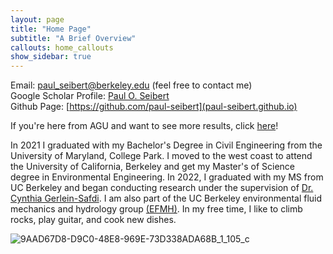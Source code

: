 ```yaml
---
layout: page
title: "Home Page"
subtitle: "A Brief Overview"
callouts: home_callouts
show_sidebar: true
---
```


Email: paul_seibert@berkeley.edu (feel free to contact me)  <br>
Google Scholar Profile: [Paul O. Seibert](https://scholar.google.com/citations?hl=en&user=nuZWQfAAAAAJ) <br>
Github Page:  [https://github.com/paul-seibert](paul-seibert.github.io) <br>

If you're here from AGU and want to see more results, click [here](https://paul-seibert.github.io/)! <br>

In 2021 I graduated with my Bachelor's Degree in Civil Engineering from the 
University of Maryland, College Park. I moved to the west coast to attend the University of California, Berkeley and get my Master's of Science degree in Environmental Engineering. In 2022, I graduated with my MS from UC Berkeley and began conducting research under the supervision of [Dr. Cynthia Gerlein-Safdi](https://twitter.com/cgerleinsafdi?lang=en). I am also part of the UC Berkeley environmental fluid mechanics and hydrology group [(EFMH)](https://ucb-efmh.github.io/efmh-site/index). In my free time, I like to climb rocks, play guitar, and cook new dishes. 
 
![9AAD67D8-D9C0-48E8-969E-73D338ADA68B_1_105_c](https://user-images.githubusercontent.com/61629920/180067984-62f74d98-afcb-4d74-88ed-4376bc50dc1d.jpeg)
